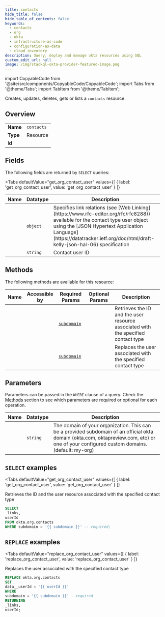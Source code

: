 ```yaml
--- 
title: contacts
hide_title: false
hide_table_of_contents: false
keywords:
  - contacts
  - org
  - okta
  - infrastructure-as-code
  - configuration-as-data
  - cloud inventory
description: Query, deploy and manage okta resources using SQL
custom_edit_url: null
image: /img/stackql-okta-provider-featured-image.png
---
```


import CopyableCode from '@site/src/components/CopyableCode/CopyableCode';
import Tabs from '@theme/Tabs';
import TabItem from '@theme/TabItem';

Creates, updates, deletes, gets or lists a <code>contacts</code> resource.

## Overview
<table><tbody>
<tr><td><b>Name</b></td><td><code>contacts</code></td></tr>
<tr><td><b>Type</b></td><td>Resource</td></tr>
<tr><td><b>Id</b></td><td><CopyableCode code="okta.org.contacts" /></td></tr>
</tbody></table>

## Fields

The following fields are returned by `SELECT` queries:

<Tabs
    defaultValue="get_org_contact_user"
    values={[
        { label: 'get_org_contact_user', value: 'get_org_contact_user' }
    ]}
>
<TabItem value="get_org_contact_user">

<table>
<thead>
    <tr>
    <th>Name</th>
    <th>Datatype</th>
    <th>Description</th>
    </tr>
</thead>
<tbody>
<tr>
    <td><CopyableCode code="_links" /></td>
    <td><code>object</code></td>
    <td>Specifies link relations (see [Web Linking](https://www.rfc-editor.org/rfc/rfc8288)) available for the contact type user object using the [JSON Hypertext Application Language](https://datatracker.ietf.org/doc/html/draft-kelly-json-hal-06) specification</td>
</tr>
<tr>
    <td><CopyableCode code="userId" /></td>
    <td><code>string</code></td>
    <td>Contact user ID</td>
</tr>
</tbody>
</table>
</TabItem>
</Tabs>

## Methods

The following methods are available for this resource:

<table>
<thead>
    <tr>
    <th>Name</th>
    <th>Accessible by</th>
    <th>Required Params</th>
    <th>Optional Params</th>
    <th>Description</th>
    </tr>
</thead>
<tbody>
<tr>
    <td><a href="#get_org_contact_user"><CopyableCode code="get_org_contact_user" /></a></td>
    <td><CopyableCode code="select" /></td>
    <td><a href="#parameter-subdomain"><code>subdomain</code></a></td>
    <td></td>
    <td>Retrieves the ID and the user resource associated with the specified contact type</td>
</tr>
<tr>
    <td><a href="#replace_org_contact_user"><CopyableCode code="replace_org_contact_user" /></a></td>
    <td><CopyableCode code="replace" /></td>
    <td><a href="#parameter-subdomain"><code>subdomain</code></a></td>
    <td></td>
    <td>Replaces the user associated with the specified contact type</td>
</tr>
</tbody>
</table>

## Parameters

Parameters can be passed in the `WHERE` clause of a query. Check the [Methods](#methods) section to see which parameters are required or optional for each operation.

<table>
<thead>
    <tr>
    <th>Name</th>
    <th>Datatype</th>
    <th>Description</th>
    </tr>
</thead>
<tbody>
<tr id="parameter-subdomain">
    <td><CopyableCode code="subdomain" /></td>
    <td><code>string</code></td>
    <td>The domain of your organization. This can be a provided subdomain of an official okta domain (okta.com, oktapreview.com, etc) or one of your configured custom domains. (default: my-org)</td>
</tr>
</tbody>
</table>

## `SELECT` examples

<Tabs
    defaultValue="get_org_contact_user"
    values={[
        { label: 'get_org_contact_user', value: 'get_org_contact_user' }
    ]}
>
<TabItem value="get_org_contact_user">

Retrieves the ID and the user resource associated with the specified contact type

```sql
SELECT
_links,
userId
FROM okta.org.contacts
WHERE subdomain = '{{ subdomain }}' -- required;
```
</TabItem>
</Tabs>


## `REPLACE` examples

<Tabs
    defaultValue="replace_org_contact_user"
    values={[
        { label: 'replace_org_contact_user', value: 'replace_org_contact_user' }
    ]}
>
<TabItem value="replace_org_contact_user">

Replaces the user associated with the specified contact type

```sql
REPLACE okta.org.contacts
SET 
data__userId = '{{ userId }}'
WHERE 
subdomain = '{{ subdomain }}' --required
RETURNING
_links,
userId;
```
</TabItem>
</Tabs>
